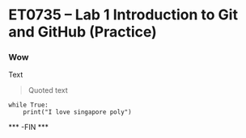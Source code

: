 # ET0735 – Lab 1 Introduction to Git and GitHub (Practice)
### Wow
Text
>Quoted text

```
while True:
    print("I love singapore poly")
```

*** -FIN ***